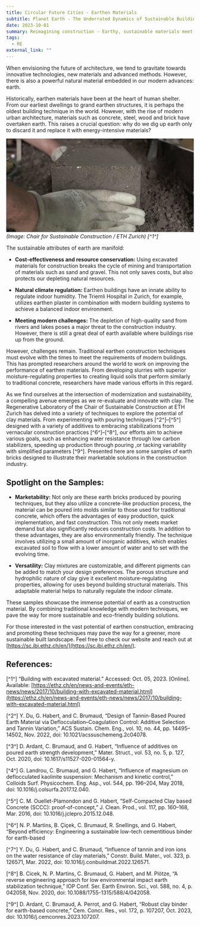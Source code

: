 ```yaml
---
title: Circular Future Cities - Earthen Materials
subtitle: Planet Earth - The Underrated Dynamics of Sustainable Building
date: 2023-10-01
summary: Reimagining construction - Earthy, sustainable materials meet modern techniques for a greener future.
tags:
  - RE
external_link: ""
---
```

When envisioning the future of architecture, we tend to gravitate towards innovative technologies, new materials and advanced methods. However, there is also a powerful natural material embedded in our modern advances: earth.

Historically, earthen materials have been at the heart of human shelter. From our earliest dwellings to grand earthen structures, it is perhaps the oldest building technique in the world. However, with the rise of modern urban architecture, materials such as concrete, steel, wood and brick have overtaken earth. This raises a crucial question: why do we dig up earth only to discard it and replace it with energy-intensive materials?

![Earth as a building material: more versatile than you might think.](earthen_materials.jpg)
*(Image: Chair for Sustainable Construction / ETH Zurich) [^1^]*

The sustainable attributes of earth are manifold:

- **Cost-effectiveness and resource conservation:** Using excavated materials for construction breaks the cycle of mining and transportation of materials such as sand and gravel. This not only saves costs, but also protects our depleting natural resources.

- **Natural climate regulation:** Earthen buildings have an innate ability to regulate indoor humidity. The Triemli Hospital in Zurich, for example, utilizes earthen plaster in combination with modern building systems to achieve a balanced indoor environment.

- **Meeting modern challenges:** The depletion of high-quality sand from rivers and lakes poses a major threat to the construction industry. However, there is still a great deal of earth available where buildings rise up from the ground.

However, challenges remain. Traditional earthen construction techniques must evolve with the times to meet the requirements of modern buildings. This has prompted researchers around the world to work on improving the performance of earthen materials. From developing slurries with superior moisture-regulating properties to creating liquid soils that perform similarly to traditional concrete, researchers have made various efforts in this regard.

As we find ourselves at the intersection of modernization and sustainability, a compelling avenue emerges as we re-evaluate and innovate with clay. The Regenerative Laboratory of the Chair of Sustainable Construction at ETH Zurich has delved into a variety of techniques to explore the potential of clay materials. From experimenting with pouring techniques [^2^]–[^5^] designed with a variety of additives to embracing stabilizations from vernacular construction practices [^6^]–[^8^], our efforts aim to achieve various goals, such as enhancing water resistance through low carbon stabilizers, speeding up production through pouring ,or tacking variability with simplified parameters [^9^]. Presented here are some samples of earth bricks designed to illustrate their marketable solutions in the construction industry.

## Spotlight on the Samples:

- **Marketability:** 
Not only are these earth bricks produced by pouring techniques, but they also utilize a concrete-like production process, the material can be poured into molds similar to those used for traditional concrete, which offers the advantages of easy production, quick implementation, and fast construction. This not only meets market demand but also significantly reduces construction costs. In addition to these advantages, they are also environmentally friendly. The technique involves utilizing a small amount of inorganic additives, which enables excavated soil to flow with a lower amount of water and to set with the evolving time.

- **Versatility:** 
Clay mixtures are customizable, and different pigments can be added to match your design preferences. The porous structure and hydrophilic nature of clay give it excellent moisture-regulating properties, allowing for uses beyond building structural materials. This adaptable material helps to naturally regulate the indoor climate.

These samples showcase the immense potential of earth as a construction material. By combining traditional knowledge with modern techniques, we pave the way for more sustainable and eco-friendly building solutions.

For those interested in the vast potential of earthen construction, embracing and promoting these techniques may pave the way for a greener, more sustainable built landscape. Feel free to check our website and reach out at [https://sc.ibi.ethz.ch/en/](https://sc.ibi.ethz.ch/en/).

## References:

[^1^] “Building with excavated material.” Accessed: Oct. 05, 2023. [Online]. Available: [https://ethz.ch/en/news-and-events/eth-news/news/2017/10/building-with-excavated-material.html](https://ethz.ch/en/news-and-events/eth-news/news/2017/10/building-with-excavated-material.html)

[^2^] Y. Du, G. Habert, and C. Brumaud, “Design of Tannin-Based Poured Earth Material via Deflocculation–Coagulation Control: Additive Selection and Tannin Variation,” ACS Sustain. Chem. Eng., vol. 10, no. 44, pp. 14495–14502, Nov. 2022, doi: 10.1021/acssuschemeng.2c04078.

[^3^] D. Ardant, C. Brumaud, and G. Habert, “Influence of additives on poured earth strength development,” Mater. Struct., vol. 53, no. 5, p. 127, Oct. 2020, doi: 10.1617/s11527-020-01564-y.

[^4^] G. Landrou, C. Brumaud, and G. Habert, “Influence of magnesium on deflocculated kaolinite suspension: Mechanism and kinetic control,” Colloids Surf. Physicochem. Eng. Asp., vol. 544, pp. 196–204, May 2018, doi: 10.1016/j.colsurfa.2017.12.040.

[^5^] C. M. Ouellet-Plamondon and G. Habert, “Self-Compacted Clay based Concrete (SCCC): proof-of-concept,” J. Clean. Prod., vol. 117, pp. 160–168, Mar. 2016, doi: 10.1016/j.jclepro.2015.12.048.

[^6^] N. P. Martins, B. Çiçek, C. Brumaud, R. Snellings, and G. Habert, “Beyond efficiency: Engineering a sustainable low-tech cementitious binder for earth-based

[^7^]	Y. Du, G. Habert, and C. Brumaud, “Influence of tannin and iron ions on the water resistance of clay materials,” Constr. Build. Mater., vol. 323, p. 126571, Mar. 2022, doi: 10.1016/j.conbuildmat.2022.126571.

[^8^]	B. Cicek, N. P. Martins, C. Brumaud, G. Habert, and M. Plötze, “A reverse engineering approach for low environmental impact earth stabilization technique,” IOP Conf. Ser. Earth Environ. Sci., vol. 588, no. 4, p. 042058, Nov. 2020, doi: 10.1088/1755-1315/588/4/042058.

[^9^]	D. Ardant, C. Brumaud, A. Perrot, and G. Habert, “Robust clay binder for earth-based concrete,” Cem. Concr. Res., vol. 172, p. 107207, Oct. 2023, doi: 10.1016/j.cemconres.2023.107207.